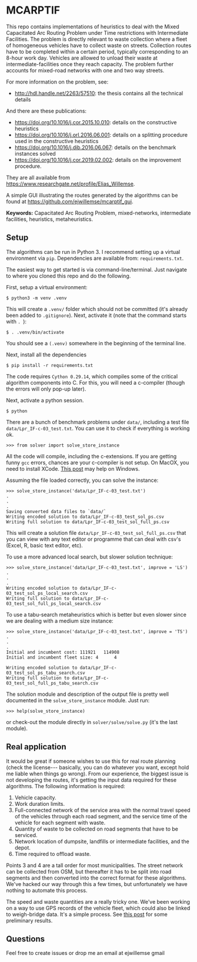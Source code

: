 # MCARPTIF

This repo contains implementations of heuristics to deal with the Mixed Capacitated Arc Routing Problem under Time restrictions with Intermediate Facilities. The problem is directly relevant to waste collection where a fleet of homogeneous vehicles have to collect waste on streets. Collection routes have to be completed within a certain period, typically corresponding to an 8-hour work day. Vehicles are allowed to unload their waste at intermediate-facilities once they reach capacity. The problem further accounts for mixed-road networks with one and two way streets.

For more information on the problem, see:

* <http://hdl.handle.net/2263/57510>: the thesis contains all the technical details

And there are these publications:

* <https://doi.org/10.1016/j.cor.2015.10.010>: details on the constructive heuristics
* <https://doi.org/10.1016/j.orl.2016.06.001>: details on a splitting procedure used in the constructive heuristics
* <https://doi.org/10.1016/j.dib.2016.06.067>: details on the benchmark instances solved
* <https://doi.org/10.1016/j.cor.2019.02.002>: details on the improvement procedure.

They are all available from <https://www.researchgate.net/profile/Elias_Willemse>.

A simple GUI illustrating the routes generated by the algorithms can be found at <https://github.com/ejwillemse/mcarptif_gui>.

**Keywords:** Capacitated Arc Routing Problem, mixed-networks, intermediate facilities, heuristics, metaheuristics.

## Setup

The algorithms can be run in Python 3. I recommend setting up a virtual environment via `pip`. Dependencies are available from: `requirements.txt`.

The easiest way to get started is via command-line/terminal. Just navigate to where you cloned this repo and do the following.

First, setup a virtual environment:

```
$ python3 -m venv .venv
```

This will create a `.venv/` folder which should not be committed (it's already been added to `.gitignore`). Next, activate it (note that the command starts with `. `):

```
$ . .venv/bin/activate
```

You should see a `(.venv)` somewhere in the beginning of the terminal line.

Next, install all the dependencies

``` 
$ pip install -r requirements.txt
```

The code requires `Cython 0.29.14`, which compiles some of the critical algorithm components into C. For this, you will need a c-compiler (though the errors will only pop-up later).

Next, activate a python session.

```
$ python
```

There are a bunch of benchmark problems under `data/`, including a test file `data/Lpr_IF-c-03_test.txt`. You can use it to check if everything is working ok.

```
>>> from solver import solve_store_instance
```

All the code will compile, including the c-extensions. If you are getting funny `gcc` errors, chances are your c-compiler is not setup. On MacOX, you need to install XCode. [This post](https://github.com/cython/cython/wiki/CythonExtensionsOnWindows) may help on Windows.

Assuming the file loaded correctly, you can solve the instance:

```
>>> solve_store_instance('data/Lpr_IF-c-03_test.txt')
.
.
.
Saving converted data files to `data/`
Writing encoded solution to data/Lpr_IF-c-03_test_sol_ps.csv
Writing full solution to data/Lpr_IF-c-03_test_sol_full_ps.csv
```

This will create a solution file `data/Lpr_IF-c-03_test_sol_full_ps.csv` that you can view with any text editor or programme that can deal with csv's (Excel, R, basic text editor, etc).

To use a more advanced local search, but slower solution technique:

```
>>> solve_store_instance('data/Lpr_IF-c-03_test.txt', improve = 'LS')
.
.
.
Writing encoded solution to data/Lpr_IF-c-03_test_sol_ps_local_search.csv
Writing full solution to data/Lpr_IF-c-03_test_sol_full_ps_local_search.csv
```

To use a tabu-search metaheuristics which is better but even slower since we are dealing with a medium size instance:

```
>>> solve_store_instance('data/Lpr_IF-c-03_test.txt', improve = 'TS')
.
.
.
Initial and incumbent cost: 111921 	 114908
Initial and incumbent fleet size: 4 	 4

Writing encoded solution to data/Lpr_IF-c-03_test_sol_ps_tabu_search.csv
Writing full solution to data/Lpr_IF-c-03_test_sol_full_ps_tabu_search.csv
```

The solution module and description of the output file is pretty well documented in the `solve_store_instance` module. Just run:

```
>>> help(solve_store_instance)
```

or check-out the module directly in `solver/solve/solve.py` (it's the last module).

## Real application

It would be great if someone wishes to use this for real route planning (check the license--- basically, you can do whatever you want, except hold me liable when things go wrong). From our experience, the biggest issue is not developing the routes, it's getting the input data required for these algorithms. The following information is required:

1. Vehicle capacity.
2. Work duration limits.
3. Full-connected network of the service area with the normal travel speed of the vehicles through each road segment, and the service time of the vehicle for each segment with waste.
4. Quantity of waste to be collected on road segments that have to be serviced.
5. Network location of dumpsite, landfills or intermediate facilities, and the depot.
6. Time required to offload waste.

Points 3 and 4 are a tall order for most municipalities. The street network can be collected from OSM, but thereafter it has to be split into road segments and then converted into the correct format for these algorithms. We've hacked our way through this a few times, but unfortunately we have nothing to automate this process.

The speed and waste quantities are a really tricky one. We've been working on a way to use GPS records of the vehicle fleet, which could also be linked to weigh-bridge data. It's a simple process. See [this post](https://www.linkedin.com/pulse/using-data-science-analyse-waste-collection-willemse-phd-pr-eng-/) for some preliminary results.

## Questions

Feel free to create issues or drop me an email at ejwillemse gmail
